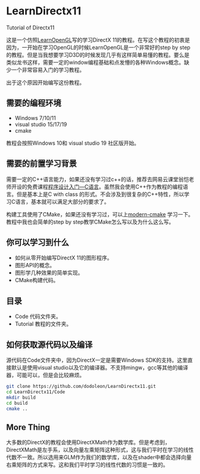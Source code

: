 # LearnDirectx11
Tutorial of Directx11

这是一个仿照[LearnOpenGL](https://learnopengl.com/)写的学习DirectX 11的教程。在写这个教程的初衷是因为，一开始在学习OpenGL的时候LearnOpenGL是一个非常好的step by step的教程。但是当我想要学习D3D的时候发现几乎有这样简单易懂的教程。要么是类似龙书这样，需要一定的window编程基础和点发懵的各种Windows概念。缺少一个非常容易入门的学习教程。

出于这个原因开始编写这份教程。

## 需要的编程环境
- Windows 7/10/11 
- visual studio 15/17/19
- cmake

教程会按照Windows 10和 visual studio 19 社区版开始。

## 需要的前置学习背景
需要一定的C++语言能力，如果还没有学习过c++的话，推荐去网易云课堂翁恺老师开设的免费课程[程序设计入门—C语言](https://mooc.study.163.com/course/1000002011?tid=2403041004&_trace_c_p_k2_=9c151c4bd24f4164b48e91f30f3e4d15#/info)。虽然我会使用C++作为教程的编程语言。但是基本上是C with class 的形式。不会涉及到很复杂的C++特性，所以学习C语言，基本就可以满足大部分的要求了。

构建工具使用了CMake，如果还没有学习过，可以上[modern-cmake](https://cliutils.gitlab.io/modern-cmake/) 学习一下。教程中我也会简单的step by step教学CMake怎么写以及为什么这么写。
## 你可以学习到什么
- 如何从零开始编写DirectX 11的图形程序。
- 图形API的概念。
- 图形学几种效果的简单实现。
- CMake构建代码。

## 目录
- Code 代码文件夹。
- Tutorial 教程的文件夹。

## 如何获取源代码以及编译
源代码在Code文件夹中，因为DirectX一定是需要Windows SDK的支持。这里直接默认是使用visual studio以及它的编译器。不支持mingw，gcc等其他的编译器，可能可以，但是会比较麻烦。
```bash
git clone https://github.com/dodoleon/LearnDirectx11.git
cd LearnDirectx11/Code
mkdir build
cd build
cmake ..
```

## More Thing
大多数的DirectX的教程会使用DirectXMath作为数学库。但是考虑到，DirectXMath是左手系，以及向量左乘矩阵这种形式，这与我们平时在学习的线性代数不一致。所以选用来GLM作为我们的数学库，以及在shader中都会选择向量右乘矩阵的方式来写。这和我们平时学习的线性代数的习惯是一致的。